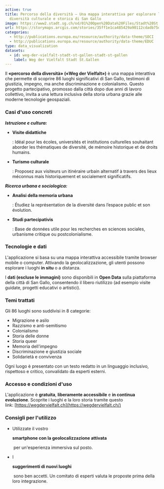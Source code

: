```yaml
---
active: true
title: Percorso della diversità – Una mappa interattiva per esplorare la
  diversità culturale e storica di San Gallo
image: https://www2.stadt.sg.ch/od/01%20Open%20Data%20Files/Stadt%20St.Gallen/DIF/SF/Weg%20der%20Vielfalt.jpg
url: https://storymaps.arcgis.com/stories/35ff1e1ca485429a90112cdadb75d57c
categories:
  - http://publications.europa.eu/resource/authority/data-theme/SOCI
  - http://publications.europa.eu/resource/authority/data-theme/EDUC
type: data_visualization
datasets:
  - id: weg-der-vielfalt-stadt-st-gallen-stadt-st-gallen
    label: Weg der Vielfalt Stadt St.Gallen
---
```

Il **«percorso della diversità» («Weg der Vielfalt»)** è una mappa interattiva che permette di scoprire 86 luoghi significativi di San Gallo, testimoni di giustizia, impegno, ma anche discriminazione e colonialismo. Questo progetto partecipativo, promosso dalla città dopo due anni di lavoro collettivo, invita a una lettura inclusiva della storia urbana grazie alle moderne tecnologie geospaziali.

### Casi d'uso concreti

***Istruzione e cultura:***

* **Visite didattiche**

  : Idéal pour les écoles, universités et institutions culturelles souhaitant aborder les thématiques de diversité, de mémoire historique et de droits humains.
* **Turismo culturale**

  : Proposez aux visiteurs un itinéraire urbain alternatif à travers des lieux méconnus mais historiquement et socialement significatifs.

***Ricerca urbana e sociologica:***

* **Analisi della memoria urbana**

  : Étudiez la représentation de la diversité dans l’espace public et son évolution.
* **Studi partecipativis**

  : Base de données utile pour les recherches en sciences sociales, urbanisme critique ou postcolonialisme.

### Tecnologie e dati

L'applicazione si basa su una mappa interattiva accessibile tramite browser mobile o computer. Attivando la geolocalizzazione, gli utenti possono esplorare i luoghi **in situ** o a distanza.

I **dati (escluse le immagini)** sono disponibili in **Open Data** sulla piattaforma della città di San Gallo, consentendo il libero riutilizzo (ad esempio visite guidate, progetti educativi o artistici).

### Temi trattati

Gli 86 luoghi sono suddivisi in 8 categorie:

* Migrazione e asilo
* Razzismo e anti-semitismo
* Colonialismo
* Storia delle donne
* Storia queer
* Memoria dell'impegno
* Discriminazione e giustizia sociale
* Solidarietà e convivenza

Ogni luogo è presentato con un testo redatto in un linguaggio inclusivo, rispettoso e critico, convalidato da esperti esterni.

### Accesso e condizioni d'uso

L'applicazione è **gratuita**, **liberamente accessibile** e **in continua evoluzione**. Scoprite i luoghi e la loro storia tramite questo link: [https://wegdervielfalt.ch](https://wegdervielfalt.ch/)

### Consigli per l'utilizzo

* Utilizzate il vostro 

  **smartphone con la geolocalizzazione attivata**

   per un'esperienza immersiva sul posto.
* I 

  **suggerimenti di nuovi luoghi**

   sono ben accetti. Un comitato di esperti valuta le proposte prima della loro integrazione.
